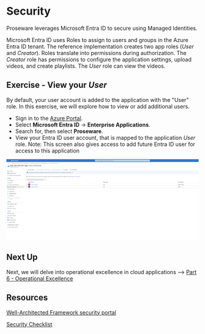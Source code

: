 # Security

Proseware leverages Microsoft Entra ID to secure using  Managed Identities. 

Microsoft Entra ID uses Roles to  assign to users and groups in the Azure Entra ID tenant. The reference implementation creates two app roles (*User* and *Creator*). Roles translate into permissions during authorization. The *Creator* role has permissions to configure the application settings, upload videos, and create playlists. The *User* role can view the videos.

## Exercise - View your *User* 

By default, your user account is added to the application with the "User" role.
In this exercise, we will explore how to view or add additional users.

- Sign in to the [Azure Portal](https://portal.azure.com).
- Select **Microsoft Entra ID** -> **Enterprise Applications**.
- Search for, then select **Proseware**.
- View your Entra ID user account, that is mapped to the application *User* role. Note:  This screen also gives access to add future Entra ID user for access to this application

![Proseware's Azure Entra ID Directory enterprise applications](./images/AAD-Enterprise-Application.png)

## Next Up

Next, we will delve into operational excellence in cloud applications --> [Part 6 - Operational Excellence](../Part6-Operational-Excellence/README.md) 

## Resources
[Well-Architected Framework security portal](https://learn.microsoft.com/en-us/azure/well-architected/security)

[Security Checklist](https://learn.microsoft.com/azure/well-architected/security/checklist)
